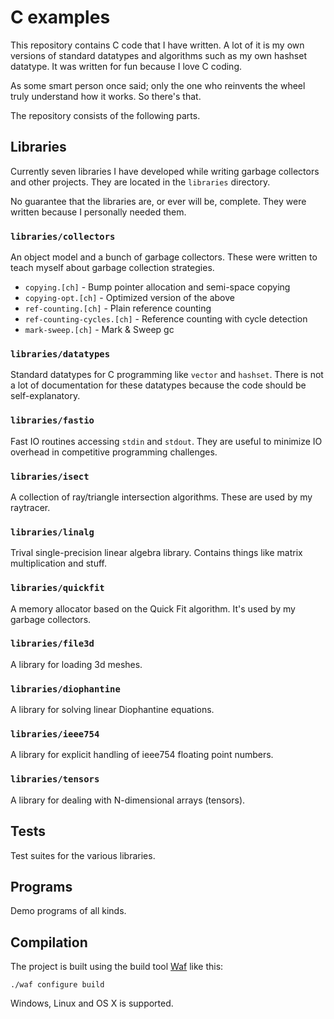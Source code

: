 # C examples

This repository contains C code that I have written. A lot of it is my
own versions of standard datatypes and algorithms such as my own
hashset datatype. It was written for fun because I love C coding.

As some smart person once said; only the one who reinvents the wheel
truly understand how it works. So there's that.

The repository consists of the following parts.

## Libraries
Currently seven libraries I have developed while writing garbage
collectors and other projects. They are located in the `libraries`
directory.

No guarantee that the libraries are, or ever will be, complete. They
were written because I personally needed them.

### `libraries/collectors`

An object model and a bunch of garbage collectors. These were written
to teach myself about garbage collection strategies.

* `copying.[ch]` - Bump pointer allocation and semi-space copying
* `copying-opt.[ch]` - Optimized version of the above
* `ref-counting.[ch]` - Plain reference counting
* `ref-counting-cycles.[ch]` - Reference counting with cycle detection
* `mark-sweep.[ch]` - Mark & Sweep gc

### `libraries/datatypes`

Standard datatypes for C programming like `vector` and
`hashset`. There is not a lot of documentation for these
datatypes because the code should be self-explanatory.

### `libraries/fastio`

Fast IO routines accessing `stdin` and `stdout`. They are useful to
minimize IO overhead in competitive programming challenges.

### `libraries/isect`

A collection of ray/triangle intersection algorithms. These are used
by my raytracer.

### `libraries/linalg`

Trival single-precision linear algebra library. Contains things like
matrix multiplication and stuff.

### `libraries/quickfit`

A memory allocator based on the Quick Fit algorithm. It's used by my
garbage collectors.

### `libraries/file3d`

A library for loading 3d meshes.

### `libraries/diophantine`

A library for solving linear Diophantine equations.

### `libraries/ieee754`

A library for explicit handling of ieee754 floating point numbers.

### `libraries/tensors`

A library for dealing with N-dimensional arrays (tensors).

## Tests
Test suites for the various libraries.

## Programs
Demo programs of all kinds.

## Compilation

The project is built using the build tool
[Waf](https://github.com/waf-project/waf) like this:

    ./waf configure build

Windows, Linux and OS X is supported.
